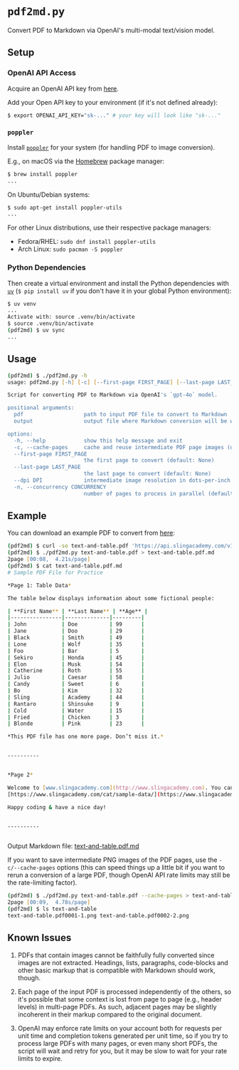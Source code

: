 # `pdf2md.py`

Convert PDF to Markdown via OpenAI's multi-modal text/vision model.

## Setup

### OpenAI API Access

Acquire an OpenAI API key from [here](https://platform.openai.com/signup).

Add your Open API key to your environment (if it's not defined already):

```zsh
$ export OPENAI_API_KEY="sk-..." # your key will look like "sk-..."
```

### `poppler`

Install [`poppler`](https://poppler.freedesktop.org) for your system (for handling PDF to image conversion).

E.g., on macOS via the [Homebrew](https://brew.sh) package manager:

```zsh
$ brew install poppler
...
```

On Ubuntu/Debian systems:

```zsh
$ sudo apt-get install poppler-utils
...
```

For other Linux distributions, use their respective package managers:
- Fedora/RHEL: `sudo dnf install poppler-utils`
- Arch Linux: `sudo pacman -S poppler`

### Python Dependencies

Then create a virtual environment and install the Python dependencies with [`uv`](https://github.com/astral-sh/uv) (`$ pip install uv` if you don't have it in your global Python environment):

```zsh
$ uv venv
...
Activate with: source .venv/bin/activate
$ source .venv/bin/activate
(pdf2md) $ uv sync
...
```

## Usage
```zsh
(pdf2md) $ ./pdf2md.py -h
usage: pdf2md.py [-h] [-c] [--first-page FIRST_PAGE] [--last-page LAST_PAGE] [--dpi DPI] [-n CONCURRENCY] pdf [output]

Script for converting PDF to Markdown via OpenAI's `gpt-4o` model.

positional arguments:
  pdf                   path to input PDF file to convert to Markdown
  output                output file where Markdown conversion will be written (or stdout) (default: <_io.TextIOWrapper name='<stdout>' mode='w' encoding='utf-8'>)

options:
  -h, --help            show this help message and exit
  -c, --cache-pages     cache and reuse intermediate PDF page images (default: False)
  --first-page FIRST_PAGE
                        the first page to convert (default: None)
  --last-page LAST_PAGE
                        the last page to convert (default: None)
  --dpi DPI             intermediate image resolution in dots-per-inch (DPI) (higher DPI is higher quality, but takes more memory/disk space) (default: 200)
  -n, --concurrency CONCURRENCY
                        number of pages to process in parallel (default: 8)
```

## Example

You can download an example PDF to convert from [here](https://api.slingacademy.com/v1/sample-data/files/text-and-table.pdf):

```zsh
(pdf2md) $ curl -so text-and-table.pdf 'https://api.slingacademy.com/v1/sample-data/files/text-and-table.pdf'
(pdf2md) $ ./pdf2md.py text-and-table.pdf > text-and-table.pdf.md
2page [00:08,  4.21s/page]
(pdf2md) $ cat text-and-table.pdf.md 
# Sample PDF File for Practice

*Page 1: Table Data*

The table below displays information about some fictional people:

| **First Name** | **Last Name** | **Age** |
|----------------|--------------|---------|
| John           | Doe          | 99      |
| Jane           | Doo          | 29      |
| Black          | Smith        | 49      |
| Lone           | Wolf         | 35      |
| Foo            | Bar          | 5       |
| Sekiro         | Honda        | 45      |
| Elon           | Musk         | 54      |
| Catherine      | Roth         | 55      |
| Julio          | Caesar       | 58      |
| Candy          | Sweet        | 6       |
| Bo             | Kim          | 32      |
| Sling          | Academy      | 44      |
| Rantaro        | Shinsuke     | 9       |
| Cold           | Water        | 15      |
| Fried          | Chicken      | 3       |
| Blonde         | Pink         | 23      |

*This PDF file has one more page. Don’t miss it.*


----------


*Page 2*

Welcome to [www.slingacademy.com](http://www.slingacademy.com). You can find more sample data at  
[https://www.slingacademy.com/cat/sample-data/](https://www.slingacademy.com/cat/sample-data/)

Happy coding & have a nice day!


----------



```

Output Markdown file: [text-and-table.pdf.md](text-and-table.pdf.md)

If you want to save intermediate PNG images of the PDF pages, use the `-c/--cache-pages` options (this can speed things up a little bit if you want to rerun a conversion of a large PDF, though OpenAI API rate limits may still be the rate-limiting factor).

```zsh
(pdf2md) $ ./pdf2md.py text-and-table.pdf --cache-pages > text-and-table.pdf.md         
2page [00:09,  4.78s/page]
(pdf2md) $ ls text-and-table
text-and-table.pdf0001-1.png text-and-table.pdf0002-2.png
```

## Known Issues

1. PDFs that contain images cannot be faithfully fully converted since images are not extracted.  Headings, lists, paragraphs, code-blocks and other basic markup that is compatible with Markdown should work, though.

2. Each page of the input PDF is processed independently of the others, so it's possible that some context is lost from page to page (e.g., header levels) in multi-page PDFs.  As such, adjacent pages may be slightly incoherent in their markup compared to the original document.

3. OpenAI may enforce rate limits on your account both for requests per unit time and completion tokens generated per unit time, so if you try to process large PDFs with many pages, or even many short PDFs, the script will wait and retry for you, but it may be slow to wait for your rate limits to expire.
